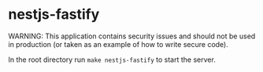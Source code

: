 # nestjs-fastify

WARNING: This application contains security issues and should not be used in production (or taken as an example of how to write secure code).

In the root directory run `make nestjs-fastify` to start the server.
